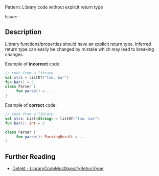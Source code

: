 Pattern: Library code without explicit return type

Issue: -

## Description

Library functions/properties should have an explicit return type. Inferred return type can easily be changed by mistake which may lead to breaking changes.

Example of **incorrect** code:

```kotlin
// code from a library
val strs = listOf("foo, bar")
fun bar() = 5
class Parser {
     fun parse() = ...
}
```

Example of **correct** code:

```kotlin
// code from a library
val strs: List<String> = listOf("foo, bar")
fun bar(): Int = 5

class Parser {
     fun parse(): ParsingResult = ...
}
```

## Further Reading

* [Detekt - LibraryCodeMustSpecifyReturnType](https://detekt.dev/docs/rules/style/#librarycodemustspecifyreturntype)